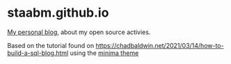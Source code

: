 # staabm.github.io

[My personal blog](https://staabm.github.io/), about my open source activies.

Based on the tutorial found on https://chadbaldwin.net/2021/03/14/how-to-build-a-sql-blog.html
using the [minima theme](https://github.com/jekyll/minima)
